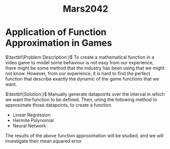 <div style="text-align: center;">
  <h1>Mars2042</h1>
</div>


<h1>Application of Function Approximation in Games</h1>
<p>$\textbf{Problem Description:}$ To create a mathematical function in a video game to model some behaviour is not easy from our experience, there might be some method that the industry has been using that we might not know. However, from our experience, it is hard to find the perfect function that describe exactly the dynamic of the game functions that we want.</p>

<p>$\textbf{Solution:}$ Manually generate datapoints over the interval in which we want the function to be defined. Then, uning the following method to approximate those datapoints, to create a function.</p>
    <ul>
      <li>Linear Regression</li>
      <li>Hermite Polynomial</li>
      <li>Neural Network</li>
    </ul>
<p>The results of the above function approximation will be studied, and we will investigate their mean squared error</p>
